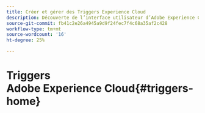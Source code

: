 ```yaml
---
title: Créer et gérer des Triggers Experience Cloud
description: Découverte de l’interface utilisateur d’Adobe Experience Cloud Triggers
source-git-commit: fb41c2e26a4945a9d9f24fec7f4c68a35af2c428
workflow-type: tm+mt
source-wordcount: '16'
ht-degree: 25%

---
```



# Triggers Adobe Experience Cloud{#triggers-home}
